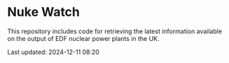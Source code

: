 # Nuke Watch

This repository includes code for retrieving the latest information available on the output of EDF nuclear power plants in the UK.

Last updated: 2024-12-11 08:20